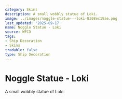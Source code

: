 ```yaml
---
category: Skins
description: A small wobbly statue of Loki.
image: ../images/noggle-statue---loki-8308ec19ae.png
last_updated: '2025-09-17'
name: Noggle Statue - Loki
source: WFCD
tags:
- Ship Decoration
- Skins
tradable: false
type: Ship Decoration
---
```


# Noggle Statue - Loki

A small wobbly statue of Loki.

